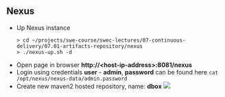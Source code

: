 
## Nexus
* Up Nexus instance
  ```
  > cd ~/projects/swe-course/swec-lectures/07-continuous-delivery/07.01-artifacts-repository/nexus
  > ./nexus-up.sh -d
  ```
* Open page in browser **http://\<host-ip-address\>:8081/nexus**
* Login using credentials **user** - **admin**, **password** can be found here ```cat /opt/nexus/nexus-data/admin.password```
* Create new maven2 hosted repository, name: **dbox**
  ![](https://raw.githubusercontent.com/swe-course/swec-content/master/imgs/nexus-maven-repo.png)
